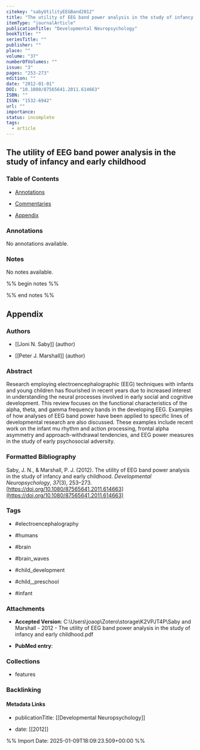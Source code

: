 ```yaml
---
citekey: "sabyUtilityEEGBand2012"
title: "The utility of EEG band power analysis in the study of infancy and early childhood"
itemType: "journalArticle"
publicationTitle: "Developmental Neuropsychology"
bookTitle: ""
seriesTitle: ""
publisher: ""
place: ""
volume: "37"
numberOfVolumes: ""
issue: "3"
pages: "253-273"
edition: ""
date: "2012-01-01"
DOI: "10.1080/87565641.2011.614663"
ISBN: ""
ISSN: "1532-6942"
url: ""
importance: 
status: incomplete
tags:
  - article
---
```


## The utility of EEG band power analysis in the study of infancy and early childhood

### Table of Contents

- [Annotations](#annotations)

+ [Commentaries](#commentaries)

- [Appendix](#appendix)

### Annotations


No annotations available.


### Notes


No notes available.


%% begin notes %%

<!-- Write your personal notes here -->

%% end notes %%

## Appendix

### Authors


- [[Joni N. Saby]] (author)

- [[Peter J. Marshall]] (author)



### Abstract

Research employing electroencephalographic (EEG) techniques with infants and young children has flourished in recent years due to increased interest in understanding the neural processes involved in early social and cognitive development. This review focuses on the functional characteristics of the alpha, theta, and gamma frequency bands in the developing EEG. Examples of how analyses of EEG band power have been applied to specific lines of developmental research are also discussed. These examples include recent work on the infant mu rhythm and action processing, frontal alpha asymmetry and approach-withdrawal tendencies, and EEG power measures in the study of early psychosocial adversity.


### Formatted Bibliography

Saby, J. N., & Marshall, P. J. (2012). The utility of EEG band power analysis in the study of infancy and early childhood. _Developmental Neuropsychology_, _37_(3), 253–273. [https://doi.org/10.1080/87565641.2011.614663](https://doi.org/10.1080/87565641.2011.614663)


### Tags


- #electroencephalography

- #humans

- #brain

- #brain_waves

- #child_development

- #child,_preschool

- #infant




### Attachments


- **Accepted Version**: C:\Users\joaop\Zotero\storage\K2VPJT4P\Saby and Marshall - 2012 - The utility of EEG band power analysis in the study of infancy and early childhood.pdf

- **PubMed entry**: 




### Collections


- features





### Backlinking


#### Metadata Links


- publicationTitle: [[Developmental Neuropsychology]]




- date: [[2012]]





<!-- Any additional notes or comments -->


%% Import Date: 2025-01-09T18:09:23.509+00:00 %%
